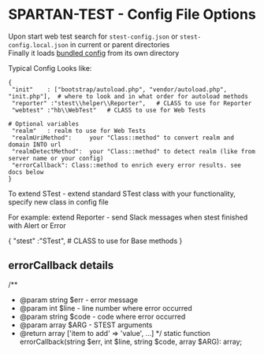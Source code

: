 # SPARTAN-TEST - Config File Options

Upon start web test search for `stest-config.json` or `stest-config.local.json` in current or parent directories\
Finally it loads [bundled config](https://github.com/parf/spartan-test/blob/main/src/config.json) from its own directory

Typical Config Looks like:
```
{
 "init"    : ["bootstrap/autoload.php", "vendor/autoload.php", "init.php"],  # where to look and in what order for autoload methods
 "reporter" :"stest\\helper\\Reporter",   # CLASS to use for Reporter
 "webtest" :"hb\\WebTest"   # CLASS to use for Web Tests

# Optional variables
 "realm"   : realm to use for Web Tests
 "realmUriMethod":     your "Class::method" to convert realm and domain INTO url
 "realmDetectMethod":  your "Class::method" to detect realm (like from server name or your config)
 "errorCallback": Class::method to enrich every error results. see docs below
}
```

To extend STest - extend standard STest class with your functionality, specify new class in config file

For example: extend Reporter - send Slack messages when stest finished with Alert or Error


{
 "stest"   :"STest",       # CLASS to use for Base methods
}


## errorCallback details

/**
  * @param string $err - error message
  * @param int $line - line number where error occurred
  * @param string $code - code where error occurred
  * @param array $ARG - STEST arguments
  * @return array ['item to add' => 'value', ...]
  */
static function errorCallback(string $err, int $line, string $code, array $ARG): array;

